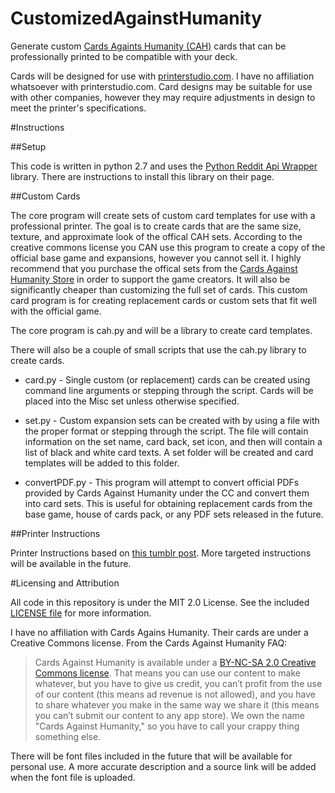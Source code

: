 CustomizedAgainstHumanity
=========================

Generate custom [Cards Againts Humanity (CAH)](http://cardsagainsthumanity.com) cards that can be professionally printed to be compatible with your deck.

Cards will be designed for use with [printerstudio.com](http://www.printerstudio.com/make-your-own-custom-cards.aspx).  I have no affiliation whatsoever with printerstudio.com.  Card designs may be suitable for use with other companies, however they may require adjustments in design to meet the printer's specifications.

#Instructions

##Setup

This code is written in python 2.7 and uses the [Python Reddit Api Wrapper](https://praw.readthedocs.org/) library.  There are instructions to install this library on their page.

##Custom Cards

The core program will create sets of custom card templates for use with a professional printer.  The goal is to create cards that are the same size, texture, and approximate look of the offical CAH sets.  According to the creative commons license you CAN use this program to create a copy of the official base game and expansions, however you cannot sell it.  I highly recommend that you purchase the offical sets from the [Cards Against Humanity Store](https://store.cardsagainsthumanity.com/) in order to support the game creators.  It will also be significantly cheaper than customizing the full set of cards.  This custom card program is for creating replacement cards or custom sets that fit well with the official game. 

The core program is cah.py and will be a library to create card templates.

There will also be a couple of small scripts that use the cah.py library to create cards.

* card.py - Single custom (or replacement) cards can be created using command line arguments or stepping through the script.  Cards will be placed into the Misc set unless otherwise specified.

* set.py - Custom expansion sets can be created with by using a file with the proper format or stepping through the script.  The file will contain information on the set name, card back, set icon, and then will contain a list of black and white card texts.  A set folder will be created and card templates will be added to this folder.

* convertPDF.py - This program will attempt to convert official PDFs provided by Cards Against Humanity under the CC and convert them into card sets.  This is useful for obtaining replacement cards from the base game, house of cards pack, or any PDF sets released in the future.


##Printer Instructions

Printer Instructions based on [this tumblr post](http://nerdsagainsthumanity.tumblr.com/post/77456664166/how-to-get-a-shit-ton-more-blank-cards-for-cards).  More targeted instructions will be available in the future.


#Licensing and Attribution

All code in this repository is under the MIT 2.0 License.  See the included [LICENSE file](LICENSE) for more information.


I have no affiliation with Cards Agains Humanity.  Their cards are under a Creative Commons license.  From the Cards Against Humanity FAQ: 

>Cards Against Humanity is available under a [BY-NC-SA 2.0 Creative Commons license](https://creativecommons.org/licenses/by-nc-sa/2.0/). That means you can use our content to make whatever, but you have to give us credit, you can’t profit from the use of our content (this means ad revenue is not allowed), and you have to share whatever you make in the same way we share it (this means you can’t submit our content to any app store). We own the name "Cards Against Humanity," so you have to call your crappy thing something else.


There will be font files included in the future that will be available for personal use.  A more accurate description and a source link will be added when the font file is uploaded.
